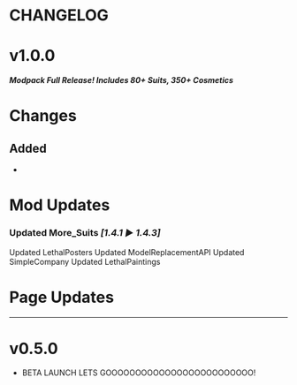 # CHANGELOG

# v1.0.0
***Modpack Full Release! Includes 80+ Suits, 350+ Cosmetics***
# Changes
## Added
- 
# Mod Updates

### Updated More_Suits *[1.4.1 ► 1.4.3]*
Updated LethalPosters
Updated ModelReplacementAPI 
Updated SimpleCompany
Updated LethalPaintings

# Page Updates

---
# v0.5.0
- BETA LAUNCH LETS GOOOOOOOOOOOOOOOOOOOOOOOOO!
